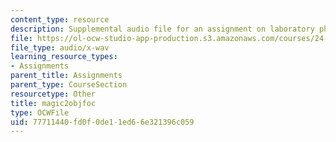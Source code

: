 ```yaml
---
content_type: resource
description: Supplemental audio file for an assignment on laboratory phonology.
file: https://ol-ocw-studio-app-production.s3.amazonaws.com/courses/24-910-topics-in-linguistic-theory-laboratory-phonology-spring-2007/77711440fd0f0de11ed66e321396c059_magic2objfoc.wav
file_type: audio/x-wav
learning_resource_types:
- Assignments
parent_title: Assignments
parent_type: CourseSection
resourcetype: Other
title: magic2objfoc
type: OCWFile
uid: 77711440-fd0f-0de1-1ed6-6e321396c059
---
```

